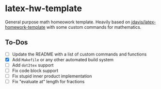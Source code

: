 # latex-hw-template

General purpose math homeowork template. Heavily based on [jdavis/latex-homework-template](https://github.com/jdavis/latex-homework-template) with some custom commands for mathematics.

## To-Dos

- [ ] Update the README with a list of custom commands and functions
- [x] Add `Makefile` or any other automated build system
- [ ] Add `dot2tex` support
- [ ] Fix code block support
- [ ] Fix stupid inner product implementation
- [ ] Fix "evaluate at" length for fractions
